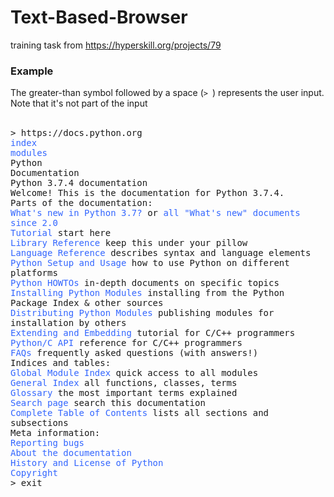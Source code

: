 # Text-Based-Browser
training task from https://hyperskill.org/projects/79

### Example

<p>The greater-than symbol followed by a space (<code class="language-python">&gt; </code>) represents the user input. Note that it's not part of the input</p>

<p><br>
<samp>&gt; https://docs.python.org <br>
<span style="color: #3366ff;">index</span><br>
<span style="color: #3366ff;">modules   </span>    <br>
Python       <br>
Documentation            <br>
Python 3.7.4 documentation<br>
Welcome! This is the documentation for Python 3.7.4.<br>
Parts of the documentation:<br>
<span style="color: #3366ff;">What's new in Python 3.7?</span> or <span style="color: #3366ff;">all "What's new" documents since 2.0</span><br>
<span style="color: #3366ff;">Tutorial </span>start here<br>
<span style="color: #3366ff;">Library Reference</span> keep this under your pillow<br>
<span style="color: #3366ff;">Language Reference</span> describes syntax and language elements<br>
<span style="color: #3366ff;">Python Setup and Usage</span> how to use Python on different platforms<br>
<span style="color: #3366ff;">Python HOWTOs</span> in-depth documents on specific topics<br>
<span style="color: #3366ff;">Installing Python Modules</span> installing from the Python Package Index &amp; other sources<br>
<span style="color: #3366ff;">Distributing Python Modules</span> publishing modules for installation by others<br>
<span style="color: #3366ff;">Extending and Embedding</span> tutorial for C/C++ programmers<br>
<span style="color: #3366ff;">Python/C API</span> reference for C/C++ programmers<br>
<span style="color: #3366ff;">FAQs</span> frequently asked questions (with answers!)<br>
Indices and tables:<br>
<span style="color: #3366ff;">Global Module Index</span> quick access to all modules<br>
<span style="color: #3366ff;">General Index</span> all functions, classes, terms<br>
<span style="color: #3366ff;">Glossary</span> the most important terms explained<br>
<span style="color: #3366ff;">Search page</span> search this documentation<br>
<span style="color: #3366ff;">Complete Table of Contents</span> lists all sections and subsections<br>
Meta information:<br>
<span style="color: #3366ff;">Reporting bugs<br>
About the documentation<br>
History and License of Python<br>
Copyright</span><br>
&gt; exit</samp></p>
